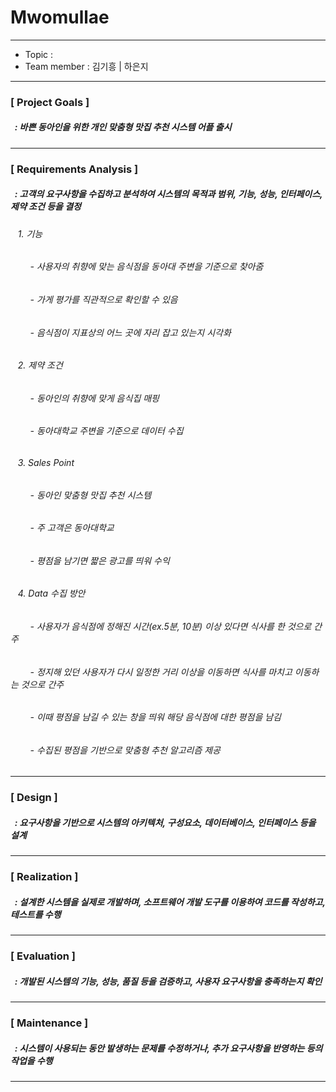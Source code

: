 # Mwomullae <br>
---
* Topic : 
* Team member : 김기흥 | 하은지
---
### [ Project Goals ]
##### &nbsp; : 바쁜 동아인을 위한 개인 맞춤형 맛집 추천 시스템 어플 출시
---

### [ Requirements Analysis ]
##### &nbsp; : 고객의 요구사항을 수집하고 분석하여 시스템의 목적과 범위, 기능, 성능, 인터페이스, 제약 조건 등을 결정
###### &nbsp;&nbsp; 1. 기능
###### &nbsp;&nbsp;&nbsp;&nbsp;&nbsp;&nbsp;&nbsp;&nbsp;- 사용자의 취향에 맞는 음식점을 동아대 주변을 기준으로 찾아줌
###### &nbsp;&nbsp;&nbsp;&nbsp;&nbsp;&nbsp;&nbsp;&nbsp;- 가게 평가를 직관적으로 확인할 수 있음
###### &nbsp;&nbsp;&nbsp;&nbsp;&nbsp;&nbsp;&nbsp;&nbsp;- 음식점이 지표상의 어느 곳에 자리 잡고 있는지 시각화
###### &nbsp;&nbsp; 2. 제약 조건
###### &nbsp;&nbsp;&nbsp;&nbsp;&nbsp;&nbsp;&nbsp;&nbsp;- 동아인의 취향에 맞게 음식집 매핑
###### &nbsp;&nbsp;&nbsp;&nbsp;&nbsp;&nbsp;&nbsp;&nbsp;- 동아대학교 주변을 기준으로 데이터 수집
###### &nbsp;&nbsp; 3. Sales Point
###### &nbsp;&nbsp;&nbsp;&nbsp;&nbsp;&nbsp;&nbsp;&nbsp;- 동아인 맞춤형 맛집 추천 시스템
###### &nbsp;&nbsp;&nbsp;&nbsp;&nbsp;&nbsp;&nbsp;&nbsp;- 주 고객은 동아대학교
###### &nbsp;&nbsp;&nbsp;&nbsp;&nbsp;&nbsp;&nbsp;&nbsp;- 평점을 남기면 짧은 광고를 띄워 수익
###### &nbsp;&nbsp; 4. Data 수집 방안
###### &nbsp;&nbsp;&nbsp;&nbsp;&nbsp;&nbsp;&nbsp;&nbsp;- 사용자가 음식점에 정해진 시간(ex.5분, 10분) 이상 있다면 식사를 한 것으로 간주
###### &nbsp;&nbsp;&nbsp;&nbsp;&nbsp;&nbsp;&nbsp;&nbsp;- 정지해 있던 사용자가 다시 일정한 거리 이상을 이동하면 식사를 마치고 이동하는 것으로 간주
###### &nbsp;&nbsp;&nbsp;&nbsp;&nbsp;&nbsp;&nbsp;&nbsp;- 이때 평점을 남길 수 있는 창을 띄워 해당 음식점에 대한 평점을 남김
###### &nbsp;&nbsp;&nbsp;&nbsp;&nbsp;&nbsp;&nbsp;&nbsp;- 수집된 평점을 기반으로 맞춤형 추천 알고리즘 제공
---

### [ Design ]
##### &nbsp; : 요구사항을 기반으로 시스템의 아키텍처, 구성요소, 데이터베이스, 인터페이스 등을 설계
---

### [ Realization ] 
##### &nbsp; : 설계한 시스템을 실제로 개발하며, 소프트웨어 개발 도구를 이용하여 코드를 작성하고, 테스트를 수행
---

### [ Evaluation ]
##### &nbsp; : 개발된 시스템의 기능, 성능, 품질 등을 검증하고, 사용자 요구사항을 충족하는지 확인
---

### [ Maintenance ]
##### &nbsp; : 시스템이 사용되는 동안 발생하는 문제를 수정하거나, 추가 요구사항을 반영하는 등의 작업을 수행
---


